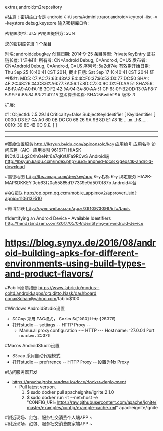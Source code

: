 extras;android;m2repository

#注意！密钥库口令是  android
C:\Users\Administrator\.android>keytool -list -v -keystore debug.keystore
输入密钥库口令:

密钥库类型: JKS
密钥库提供方: SUN

您的密钥库包含 1 个条目

别名: androiddebugkey
创建日期: 2014-9-25
条目类型: PrivateKeyEntry
证书链长度: 1
证书[1]:
所有者: CN=Android Debug, O=Android, C=US
发布者: CN=Android Debug, O=Android, C=US
序列号: 5a2df74e
有效期开始日期: Thu Sep 25 10:40:41 CST 2014, 截止日期: Sat Sep 17 10:40:41 CST 2044
证书指纹:
         MD5: C7:AC:73:63:43:A2:E4:4C:F0:37:66:53:D0:77:DC:50
         SHA1: 4F:2C:48:26:34:C8:62:A6:77:3A:56:17:8D:C7:00:9C:D2:ED:AA:51
         SHA256: 4B:FA:A9:A0:FA:18:3C:F2:42:9A:94:3A:80:AA:51:CF:68:0F:B2:DD:13:7A:F8:75:9F:EA:65:84:63:22:07:15
         签名算法名称: SHA256withRSA
         版本: 3

扩展:

#1: ObjectId: 2.5.29.14 Criticality=false
SubjectKeyIdentifier [
KeyIdentifier [
0000: D3 E7 CA A0 6D 0B DC C0   68 26 9A 9B 8D E1 A8 1E  ....m...h&......
0010: 39 8E 4B 0C                                        9.K.
]
]



*******************************************
*******************************************


#百度位置服务 http://lbsyun.baidu.com/apiconsole/key
应用编号 	应用名称 	访问应用（AK） 	                应用类别
9616711 	HIASK	lNDtU3LLg2CXhQeNtr6a7qKnUFa9RQwS 	Android端
http://lbsyun.baidu.com/index.php?uuid=android-locsdk/geosdk-android-download

#高德地图 http://lbs.amap.com/dev/key/app
Key名称	                        Key	                          绑定服务
HIASK-MAPSDKKEY	    0cb63f20a55885d177339e9d50f0f87b	    Android平台

#QQ互联 http://op.open.qq.com/mobile_appinfov2/approverUuid?appid=1106139510

#微博互联 http://open.weibo.com/apps/2810973698/info/basic

#Identifying an Android Device – Available Identifiers
http://handstandsam.com/2017/05/04/identifying-an-android-device



# https://blog.synyx.de/2016/08/android-building-apks-for-different-environments-using-build-types-and-product-flavors/

#Fabric崩溃报告
https://www.fabric.io/modus--coltd/android/apps/org.ditto.hiask/dashboard
conan8chan@yahoo.com/fabric$100

#Windows AndroidStudio设置
- SSCap 采用 PAC模式， Socks 5:[1080] Http:[25378]
- 打开studio -- settings -- HTTP Proxy --
    - Manuual proxy configuration --- HTTP --- Host name: 127.0.0.1  Port number: 25378

#Macos AndroidStudio设置
- SScap 采用自动代理模式
- 打开studio -- preference -- HTTP Proxy --
    设置为No Proxy
    
    
#访问服务器开发

- https://apacheignite.readme.io/docs/docker-deployment
    - Pull latest version.
      1. $ sudo docker pull apacheignite/ignite:2.1.0
      2. $ sudo docker run -it --net=host -e "CONFIG_URI=https://raw.githubusercontent.com/apache/ignite/master/examples/config/example-cache.xml" apacheignite/ignite
      
      
#附近现场、红包、服务社交消费个人端APP  ~      
#附近现场、红包、服务社交消费商家端APP  ~      